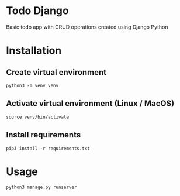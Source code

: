 # Todo Django

Basic todo app with CRUD operations created using Django Python

# Installation

## Create virtual environment
```
python3 -m venv venv
```

## Activate virtual environment (Linux / MacOS)
```
source venv/bin/activate
```

## Install requirements
```
pip3 install -r requirements.txt
```

# Usage
```
python3 manage.py runserver
```
